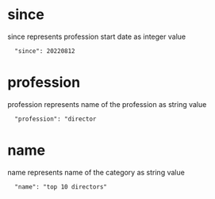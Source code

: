 
# since

since represents profession start date as integer value

```
  "since": 20220812
```

# profession

profession represents name of the profession as string value

```
  "profession": "director
```

# name

name represents name of the category as string value

```
  "name": "top 10 directors"
```
